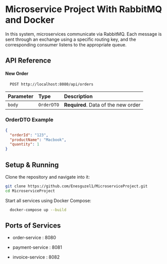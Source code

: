 
# Microservice Project With RabbitMQ and Docker

In this system, microservices communicate via RabbitMQ. Each message is sent through an exchange using a specific routing key, and the corresponding consumer listens to the appropriate queue.


## API Reference

#### New Order

```http
  POST http://localhost:8080/api/orders
```

| Parameter | Type     | Description                |
| :-------- | :------- | :------------------------- |
| `body`    | `OrderDTO` | **Required**. Data of the new order |


### OrderDTO Example

```json
{
  "orderId": "123",
  "productName": "Macbook",
  "quantity": 1
}
```



## Setup & Running

Clone the repository and navigate into it:

```bash
git clone https://github.com/Enesguzel1/MicroserviceProject.git
cd MicroserviceProject
```
Start all services using Docker Compose:
```bash
  docker-compose up --build

```
    
## Ports of Services

- order-service : 8080

- payment-service : 8081

- invoice-service : 8082

